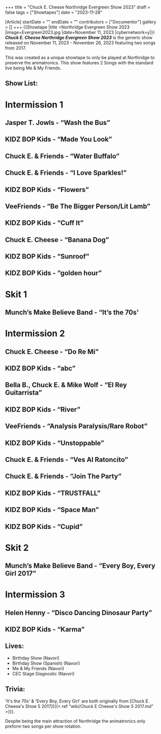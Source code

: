 +++
title = "Chuck E. Cheese Northridge Evergreen Show 2023"
draft = false
tags = ["Showtapes"]
date = "2023-11-28"

[Article]
startDate = ""
endDate = ""
contributors = ["Documentor"]
gallery = []
+++
{{Showtape
|title =Northridge Evergreen Show 2023
|image=Evergreen2023.jpg
|date=November 11, 2023
|cybernetwork=y|}}
<b><i> Chuck E. Cheese Northridge Evergreen Show 2023</b></i> is the generic show released on November 11, 2023 - November 26, 2023 featuring two songs from 2017.

This was created as a unique showtape to only be played at Northridge to preserve the animatronics. This show features 2 Songs with the standard live being Me & My Friends.
<h2>Show List:</h2>

# <b>Intermission 1</b>
## Jasper T. Jowls - “Wash the Bus”
## KIDZ BOP Kids - “Made You Look”
## Chuck E. & Friends - “Water Buffalo”
## Chuck E. & Friends - “I Love Sparkles!”
## KIDZ BOP Kids - “Flowers”
## VeeFriends - “Be The Bigger Person/Lit Lamb”
## KIDZ BOP Kids - “Cuff It”
## Chuck E. Cheese - “Banana Dog”
## KIDZ BOP Kids - “Sunroof”
## KIDZ BOP Kids - “golden hour”
# <b>Skit 1</b>
## Munch’s Make Believe Band - “It’s the 70s'
# <b>Intermission 2</b>
## Chuck E. Cheese - “Do Re Mi”
## KIDZ BOP Kids - “abc”
## Bella B., Chuck E. & Mike Wolf - “El Rey Guitarrista”
## KIDZ BOP Kids - “River”
## VeeFriends - “Analysis Paralysis/Rare Robot”
## KIDZ BOP Kids - “Unstoppable”
## Chuck E. & Friends - “Ves Al Ratoncito”
## Chuck E. & Friends - “Join The Party”
## KIDZ BOP Kids - “TRUSTFALL”
## KIDZ BOP Kids - “Space Man”
## KIDZ BOP Kids - “Cupid”
# <b>Skit 2</b>
## Munch’s Make Believe Band - “Every Boy, Every Girl 2017”
# <b>Intermission 3</b> 
## Helen Henny - “Disco Dancing Dinosaur Party”
## KIDZ BOP Kids - “Karma”

<h2> Lives: </h2>

* Birthday Show (Navori)
* Birthday Show (Spanish) (Navori)
* Me & My Friends (Navori)
* CEC Stage Diagnostic (Navori)

<h2> Trivia: </h2>
'It's the 70s' & 'Every Boy, Every Girl' are both originally from [Chuck E. Cheese's Show 5 2017]({{< ref "wiki/Chuck E Cheese's Show 5 2017.md" >}}). 

Despite being the main attraction of Northridge the animatronics only preform two songs per show rotation.